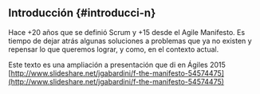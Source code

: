 ## Introducción {#introducci-n}

Hace +20 años que se definió Scrum y +15 desde el Agile Manifesto. Es tiempo de dejar atrás algunas soluciones a problemas que ya no existen y repensar lo que queremos lograr, y como, en el contexto actual.

Este texto es una ampliación a presentación que di en Ágiles 2015 [http://www.slideshare.net/jgabardini/f-the-manifesto-54574475](http://www.slideshare.net/jgabardini/f-the-manifesto-54574475)